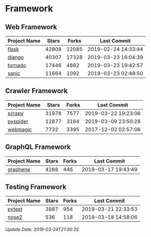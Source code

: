 # Framework

## Web Framework

| Project Name | Stars | Forks | Last Commit |
| ------------ | ----- | ----- | ----------- |
| [flask](https://github.com/pallets/flask) | 42808 | 12085 | 2019-02-24 14:33:44 |
| [django](https://github.com/django/django) | 40307 | 17328 | 2019-03-23 16:04:39 |
| [tornado](https://github.com/tornadoweb/tornado) | 17446 | 4882 | 2019-03-23 19:42:57 |
| [sanic](https://github.com/huge-success/sanic) | 11664 | 1092 | 2019-03-23 02:48:50 |

## Crawler Framework

| Project Name | Stars | Forks | Last Commit |
| ------------ | ----- | ----- | ----------- |
| [scrapy](https://github.com/scrapy/scrapy) | 31978 | 7577 | 2019-03-22 19:23:06 |
| [pyspider](https://github.com/binux/pyspider) | 12877 | 3164 | 2019-03-09 23:50:28 |
| [webmagic](https://github.com/code4craft/webmagic) | 7732 | 3395 | 2017-12-02 02:57:06 |

## GraphQL Framework

| Project Name | Stars | Forks | Last Commit |
| ------------ | ----- | ----- | ----------- |
| [graphene](https://github.com/graphql-python/graphene) | 4288 | 446 | 2019-03-17 19:43:49 |

## Testing Framework

| Project Name | Stars | Forks | Last Commit |
| ------------ | ----- | ----- | ----------- |
| [pytest](https://github.com/pytest-dev/pytest) | 3887 | 954 | 2019-03-21 22:33:53 |
| [nose2](https://github.com/nose-devs/nose2) | 536 | 118 | 2019-03-18 14:58:06 |

*Update Date: 2019-03-24T21:00:25*